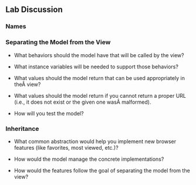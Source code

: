 ## Lab Discussion
### Names


### Separating the Model from the View

 * What behaviors should the model have that will be called by the view?

 * What instance variables will be needed to support those behaviors?

 * What values should the model return that can be used appropriately in theÂ view?

 * What values should the model return if you cannot return a proper URL (i.e., it does not exist or the given one wasÂ malformed).

 * How will you test the model?


### Inheritance

 * What common abstraction would help you implement new browser
   features (like favorites, most viewed, etc.)?

 * How would the model manage the concrete implementations?

 * How would the features follow the goal of separating the model from
   the view?
